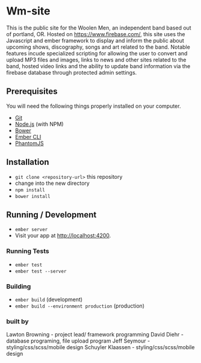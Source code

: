 # Wm-site

This is the public site for the Woolen Men, an independent band based out of portland, OR. Hosted on https://www.firebase.com/, this site uses the Javascript and ember framework to display and inform the public about upcoming shows, discography, songs and art related to the band. Notable features incude specialized scripting for allowing the user to convert and upload MP3 files and images, links to news and other sites related to the band, hosted video links and the ability  to update band information via the firebase database through protected admin settings.

## Prerequisites

You will need the following things properly installed on your computer.

* [Git](http://git-scm.com/)
* [Node.js](http://nodejs.org/) (with NPM)
* [Bower](http://bower.io/)
* [Ember CLI](http://ember-cli.com/)
* [PhantomJS](http://phantomjs.org/)

## Installation

* `git clone <repository-url>` this repository
* change into the new directory
* `npm install`
* `bower install`

## Running / Development

* `ember server`
* Visit your app at [http://localhost:4200](http://localhost:4200).


### Running Tests

* `ember test`
* `ember test --server`

### Building

* `ember build` (development)
* `ember build --environment production` (production)

### built by

Lawton Browning - project lead/ framework programming
David Diehr - database programing, file upload program
Jeff Seymour - styling/css/scss/mobile design
Schuyler Klaassen - styling/css/scss/mobile design
